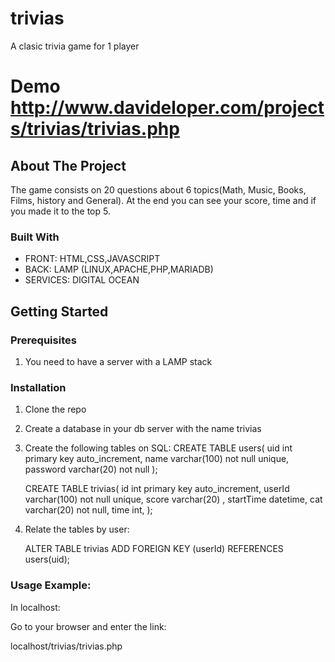 # trivias
A clasic trivia game for 1 player

# Demo http://www.davideloper.com/projects/trivias/trivias.php


## About The Project

The game consists on 20 questions about 6 topics(Math, Music, Books, Films, history and General).
At the end you can see your score, time and if you made it to the top 5.


### Built With

* FRONT: HTML,CSS,JAVASCRIPT
* BACK:  LAMP (LINUX,APACHE,PHP,MARIADB)
* SERVICES: DIGITAL OCEAN 



<!-- GETTING STARTED -->
## Getting Started

### Prerequisites

1. You need to have a server with a LAMP stack

### Installation

1. Clone the repo
2. Create a database in your db server with the name trivias
3. Create the following tables on SQL:
   CREATE TABLE users(
    uid int primary key auto_increment,
    name varchar(100) not null unique,
    password varchar(20) not null
   );
   
   CREATE TABLE trivias(
    id int primary key auto_increment,
    userId varchar(100) not null unique,
    score varchar(20) ,
    startTime datetime,
    cat varchar(20) not null,
    time int,
   );
4. Relate the tables by user:
  
   ALTER TABLE trivias ADD FOREIGN KEY (userId) REFERENCES users(uid);
  
 


### Usage Example:

In localhost: 

Go to your browser and enter the link:

localhost/trivias/trivias.php









